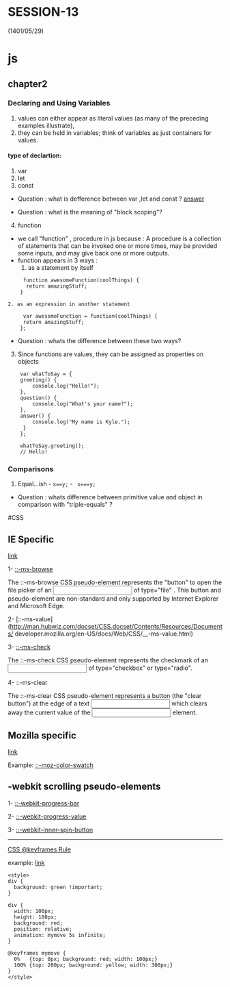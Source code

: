 # SESSION-13
(1401/05/29)

# js 
## chapter2

### Declaring and Using Variables
 1. values can either appear as literal values (as many of the preceding examples illustrate),
 2. they can be held in variables; think of variables as just containers for values.

#### type of declartion:
 1. var 
 2. let 
 3. const 

- Question : what is defference between var ,let and const ? [answer](https://www.developer.com/languages/javascript/javascript-var-let-const-variable-declaration/)

- Question : what is the meaning of "block scoping"?

 4. function 
  - we call "function" , procedure in js because : A procedure is a collection of statements that can be invoked one or more times, may be provided some inputs, and may give back
    one or more outputs.
  - function  appears in 3 ways : 
    1. as a statement by itself
```
     function awesomeFunction(coolThings) {
      return amazingStuff;
    }

```
    2. as an expression in another statement
```
     var awesomeFunction = function(coolThings) {
     return amazingStuff;
    };

```   
  - Question : whats the difference between these two ways?

   3. Since functions are values, they can be assigned as properties on objects
```
    var whatToSay = {
    greeting() {
        console.log("Hello!");
    },
    question() {
        console.log("What's your name?");
    },
    answer() {
        console.log("My name is Kyle.");
     }
    };

    whatToSay.greeting();
    // Hello! 

``` 
### Comparisons
  1. Equal...ish
    - ``` x==y; ```
    - ```  x===y; ```
 
- Question : whats difference between primitive value and object in comparison with "triple-equals" ?

#CSS

## IE Specific

 [link](https://developer.mozilla.org/en-US/docs/Web/CSS/Microsoft_Extensions)
 
 1- [::-ms-browse](http://man.hubwiz.com/docset/CSS.docset/Contents/Resources/Documents/developer.mozilla.org/en-US/docs/Web/CSS/__-ms-browse.html)
 
 The ::-ms-browse CSS pseudo-element represents the "button" to open the file picker of an <input> of type="file" . This button and pseudo-element are non-standard and only supported by Internet Explorer and Microsoft Edge.
 
 2- [::-ms-value](http://man.hubwiz.com/docset/CSS.docset/Contents/Resources/Documents/   developer.mozilla.org/en-US/docs/Web/CSS/__-ms-value.html)	
 
 
 3- [::-ms-check ](http://man.hubwiz.com/docset/CSS.docset/Contents/Resources/Documents/developer.mozilla.org/en-US/docs/Web/CSS/__-ms-check.html)
 
 The ::-ms-check CSS pseudo-element represents the checkmark of an <input> of type="checkbox" or type="radio".
 
 4- ::-ms-clear
 
 The ::-ms-clear CSS pseudo-element represents a button (the "clear button") at the edge of a text <input> which clears away the current value of the <input> element.
 

## Mozilla specific

 [link](https://developer.mozilla.org/en-US/docs/Web/CSS/Mozilla_Extensions)
 
 Example:
 [::-moz-color-swatch](https://developer.mozilla.org/en-US/docs/Web/CSS/::-moz-color-swatch)

## -webkit scrolling pseudo-elements


1- [::-webkit-progress-bar](https://developer.mozilla.org/en-US/docs/Web/CSS/::-webkit-progress-bar)

2- [::-webkit-progress-value](https://developer.mozilla.org/en-US/docs/Web/CSS/::-webkit-progress-value)

3- [::-webkit-inner-spin-button](https://developer.mozilla.org/en-US/docs/Web/CSS/::-webkit-inner-spin-button)



-----------------------


[CSS @keyframes Rule](https://www.w3schools.com/cssref/css3_pr_animation-keyframes.asp)

example:
[link](https://www.w3schools.com/cssref/tryit.asp?filename=trycss3_keyframes3)
```
<style> 
div {
  background: green !important;
}

div {
  width: 100px;
  height: 100px;
  background: red;
  position: relative;
  animation: mymove 5s infinite;
}

@keyframes mymove {
  0%   {top: 0px; background: red; width: 100px;}
  100% {top: 200px; background: yellow; width: 300px;}
}
</style>
```


